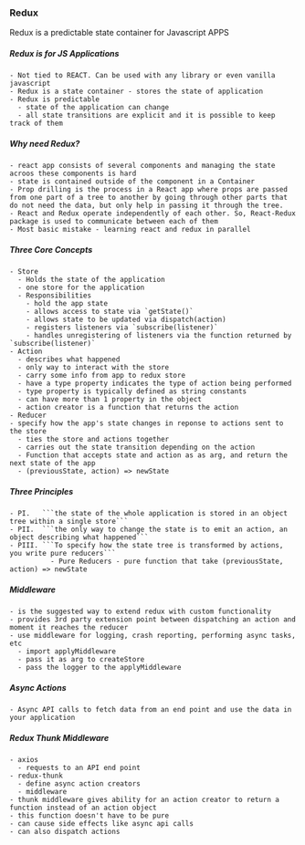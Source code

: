 ### Redux
  Redux is a predictable state container for Javascript APPS
  ##### Redux is for JS Applications
    - Not tied to REACT. Can be used with any library or even vanilla javascript
    - Redux is a state container - stores the state of application
    - Redux is predictable
      - state of the application can change
      - all state transitions are explicit and it is possible to keep track of them
  ##### Why need Redux?
    - react app consists of several components and managing the state acroos these components is hard
    - state is contained outside of the component in a Container
    - Prop drilling is the process in a React app where props are passed from one part of a tree to another by going through other parts that do not need the data, but only help in passing it through the tree.
    - React and Redux operate independently of each other. So, React-Redux package is used to communicate between each of them
    - Most basic mistake - learning react and redux in parallel

  ##### Three Core Concepts
    - Store
      - Holds the state of the application
      - one store for the application
      - Responsibilities
        - hold the app state
        - allows access to state via `getState()`
        - allows state to be updated via dispatch(action)
        - registers listeners via `subscribe(listener)`
        - handles unregistering of listeners via the function returned by `subscribe(listener)`
    - Action
      - describes what happened
      - only way to interact with the store
      - carry some info from app to redux store
      - have a type property indicates the type of action being performed
      - type property is typically defined as string constants
      - can have more than 1 property in the object
      - action creator is a function that returns the action
    - Reducer
    - specify how the app's state changes in reponse to actions sent to the store
      - ties the store and actions together
      - carries out the state transition depending on the action
      - Function that accepts state and action as as arg, and return the next state of the app
      - (previousState, action) => newState

  ##### Three Principles
    - PI.   ```the state of the whole application is stored in an object tree within a single store```
    - PII.  ```the only way to change the state is to emit an action, an object describing what happened```
    - PIII. ```To specify how the state tree is transformed by actions, you write pure reducers```
              - Pure Reducers - pure function that take (previousState, action) => newState

  ##### Middleware
    - is the suggested way to extend redux with custom functionality
    - provides 3rd party extension point between dispatching an action and moment it reaches the reducer
    - use middleware for logging, crash reporting, performing async tasks, etc
      - import applyMiddleware
      - pass it as arg to createStore
      - pass the logger to the applyMiddleware 

  ##### Async Actions
    - Async API calls to fetch data from an end point and use the data in your application

  ##### Redux Thunk Middleware
    - axios
      - requests to an API end point
    - redux-thunk
      - define async action creators
      - middleware
    - thunk middleware gives ability for an action creator to return a function instead of an action object
    - this function doesn't have to be pure
    - can cause side effects like async api calls
    - can also dispatch actions

